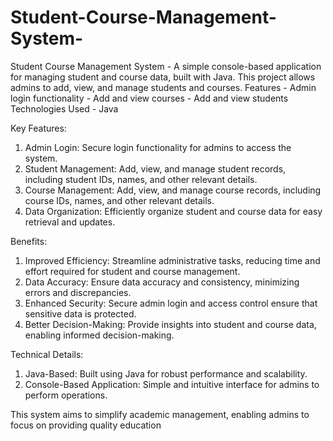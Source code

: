 # Student-Course-Management-System-
Student Course Management System - A simple console-based application for managing student and course data, built with Java. This project allows admins to add, view, and manage students and courses.  Features - Admin login functionality - Add and view courses - Add and view students  Technologies Used - Java

Key Features:

1. Admin Login: Secure login functionality for admins to access the system.
2. Student Management: Add, view, and manage student records, including student IDs, names, and other relevant details.
3. Course Management: Add, view, and manage course records, including course IDs, names, and other relevant details.
4. Data Organization: Efficiently organize student and course data for easy retrieval and updates.

Benefits:

1. Improved Efficiency: Streamline administrative tasks, reducing time and effort required for student and course management.
2. Data Accuracy: Ensure data accuracy and consistency, minimizing errors and discrepancies.
3. Enhanced Security: Secure admin login and access control ensure that sensitive data is protected.
4. Better Decision-Making: Provide insights into student and course data, enabling informed decision-making.

Technical Details:

1. Java-Based: Built using Java for robust performance and scalability.
2. Console-Based Application: Simple and intuitive interface for admins to perform operations.

This system aims to simplify academic management, enabling admins to focus on providing quality education
